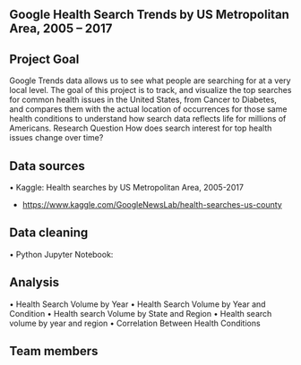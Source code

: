 ## Google Health Search Trends by US Metropolitan Area, 2005 – 2017

## Project Goal
Google Trends data allows us to see what people are searching for at a very local level. The goal of this project is to track, and visualize the top searches for common health issues in the United States, from Cancer to Diabetes, and compares them with the actual location of occurrences for those same health conditions to understand how search data reflects life for millions of Americans.
Research Question
How does search interest for top health issues change over time? 

## Data sources
• Kaggle: Health searches by US Metropolitan Area, 2005-2017
   - https://www.kaggle.com/GoogleNewsLab/health-searches-us-county
## Data cleaning 
•	Python Jupyter Notebook:
## Analysis 
•	Health Search Volume by Year
•	Health Search Volume by Year and Condition
•	Health search Volume by State and Region
•	Health search volume by year and region 
•	Correlation Between Health Conditions
## Team members


